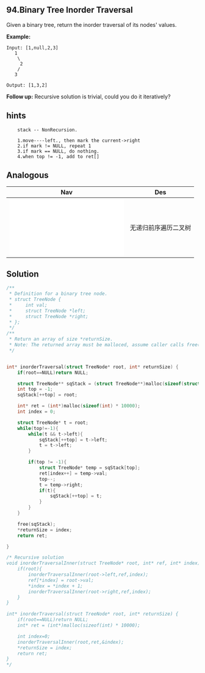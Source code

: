 ## 94.Binary Tree Inorder Traversal

Given a binary tree, return the inorder traversal of its nodes' values.

**Example:**
```
Input: [1,null,2,3]
   1
    \
     2
    /
   3

Output: [1,3,2]
```
**Follow up:** Recursive solution is trivial, could you do it iteratively?

## hints
```
    stack -- NonRecursion.

    1.move----left., then mark the current->right
    2.if mark != NULL, repeat 1
    3.if mark == NULL, do nothing.
    4.when top != -1, add to ret[]
```

## Analogous
|                         Nav               |                   Des            |
| :----------------------------------------:|:--------------------------------:|
| ![preorderTraversal](preorderTraversal.md)|无递归前序遍历二叉树              |

## Solution
``` c
/**
 * Definition for a binary tree node.
 * struct TreeNode {
 *     int val;
 *     struct TreeNode *left;
 *     struct TreeNode *right;
 * };
 */
/**
 * Return an array of size *returnSize.
 * Note: The returned array must be malloced, assume caller calls free().
 */


int* inorderTraversal(struct TreeNode* root, int* returnSize) {
    if(root==NULL)return NULL;

    struct TreeNode** sqStack = (struct TreeNode**)malloc(sizeof(struct TreeNode*) * 1000);
    int top = -1;
    sqStack[++top] = root;

    int* ret = (int*)malloc(sizeof(int) * 10000);
    int index = 0;

    struct TreeNode* t = root;
    while(top!=-1){
        while(t && t->left){
            sqStack[++top] = t->left;
            t = t->left;
        }

        if(top != -1){
            struct TreeNode* temp = sqStack[top];
            ret[index++] = temp->val;
            top--;
            t = temp->right;
            if(t){
                sqStack[++top] = t;
            }
        }
    }

    free(sqStack);
    *returnSize = index;
    return ret;

}

/* Recursive solution
void inorderTraversalInner(struct TreeNode* root, int* ref, int* index){
    if(root){
        inorderTraversalInner(root->left,ref,index);
        ref[*index] = root->val;
        *index = *index + 1;
        inorderTraversalInner(root->right,ref,index);
    }
}

int* inorderTraversal(struct TreeNode* root, int* returnSize) {
    if(root==NULL)return NULL;
    int* ret = (int*)malloc(sizeof(int) * 10000);

    int index=0;
    inorderTraversalInner(root,ret,&index);
    *returnSize = index;
    return ret;
}
*/
```
